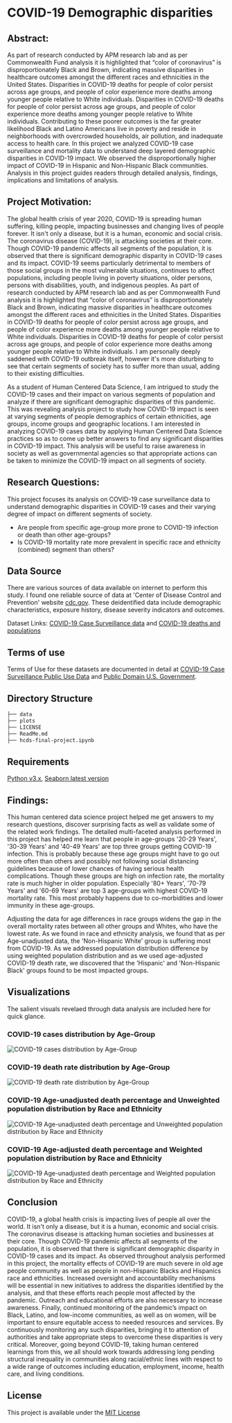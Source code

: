 
# COVID-19 Demographic disparities 

## Abstract:
As part of research conducted by APM research lab and as per Commonwealth Fund analysis it is highlighted that “color of coronavirus” is disproportionately Black and Brown, indicating massive disparities in healthcare outcomes amongst the different races and ethnicities in the United States. Disparities in COVID-19 deaths for people of color persist across age groups, and people of color experience more deaths among younger people relative to White individuals. Disparities in COVID-19 deaths for people of color persist across age groups, and people of color experience more deaths among younger people relative to White individuals. Contributing to these poorer outcomes is the far greater likelihood Black and Latino Americans live in poverty and reside in neighborhoods with overcrowded households, air pollution, and inadequate access to health care. In this project we analyzed COVID-19 case surveillance and mortality data to understand deep layered demographic disparities in COVID-19 impact. We observed the disproportionally higher impact of COVID-19 in Hispanic and Non-Hispanic Black communities. Analysis in this project guides readers through detailed analysis, findings, implications and limitations of analysis. 

## Project Motivation:
The global health crisis of year 2020, COVID-19 is spreading human suffering, killing people, impacting businesses and changing lives of people forever. It isn't only a disease, but it is a human, economic and social crisis. The coronavirus disease (COVID-19), is attacking societies at their core. Though COVID-19 pandemic affects all segments of the population, it is observed that there is significant demographic disparity in COVID-19 cases and its impact. COVID-19 seems particularly detrimental to members of those social groups in the most vulnerable situations, continues to affect populations, including people living in poverty situations, older persons, persons with disabilities, youth, and indigenous peoples. As part of research conducted by APM research lab and as per Commonwealth Fund analysis it is highlighted that “color of coronavirus” is disproportionately Black and Brown, indicating massive disparities in healthcare outcomes amongst the different races and ethnicities in the United States. Disparities in COVID-19 deaths for people of color persist across age groups, and people of color experience more deaths among younger people relative to White individuals. Disparities in COVID-19 deaths for people of color persist across age groups, and people of color experience more deaths among younger people relative to White individuals. I am personally deeply saddened with COVID-19 outbreak itself, however it's more disturbing to see that certain segments of society has to suffer more than usual, adding to their existing difficulties.

As a student of Human Centered Data Science, I am intrigued to study the COVID-19 cases and their impact on various segments of population and analyze if there are significant demographic disparities of this pandemic. This was revealing analysis project to study how COVID-19 impact is seen at varying segments of people demographics of certain ethnicities, age groups, income groups and geographic locations. I am interested in analyzing COVID-19 cases data by applying Human Centered Data Science practices so as to come up better answers to find any significant disparities in COVID-19 impact. This analysis will be useful to raise awareness in society as well as governmental agencies so that appropriate actions can be taken to minimize the COVID-19 impact on all segments of society. 


## Research Questions:  
This project focuses its analysis on COVID-19 case surveillance data to understand demographic disparities in COVID-19 cases and their varying degree of impact on different segments of society.

- Are people from specific age-group more prone to COVID-19 infection or death than other age-groups?
- Is COVID-19 mortality rate more prevalent in specific race and ethnicity (combined) segment than others?


## Data Source
There are various sources of data available on internet to perform this study. I found one reliable source of data at 'Center of Disease Control and Prevention' website [cdc.gov](https://www.cdc.gov/). These deidentified data include demographic characteristics, exposure history, disease severity indicators and outcomes.

Dataset Links: [COVID-19 Case Surveillance data](https://data.cdc.gov/Case-Surveillance/COVID-19-Case-Surveillance-Public-Use-Data/vbim-akqf/data) and [COVID-19 deaths and populations](https://data.cdc.gov/NCHS/Distribution-of-COVID-19-deaths-and-populations-by/jwta-jxbg/data) 

## Terms of use
Terms of Use for these datasets are documented in detail at [COVID-19 Case Surveillance Public Use Data](https://data.cdc.gov/Case-Surveillance/COVID-19-Case-Surveillance-Public-Use-Data/vbim-akqf/data) and [Public Domain U.S. Government](https://www.usa.gov/government-works).

## Directory Structure
```bash
├── data
├── plots
├── LICENSE
├── ReadMe.md
├── hcds-final-project.ipynb

```

## Requirements
[Python v3.x](https://www.python.org/), [Seaborn latest version](https://seaborn.pydata.org/index.html)

## Findings:
This human centered data science project helped me get answers to my research questions, discover surprising facts as well as validate some of the related work findings. The detailed multi-faceted analysis performed in this project has helped me learn that people in age-groups '20-29 Years', '30-39 Years' and '40-49 Years' are top three groups getting COVID-19 infection. This is probably because these age groups might have to go out more often than others and possibly not following social distancing guidelines because of lower chances of having serious health complications. Though these groups are high on infection rate, the mortality rate is much higher in older population. Especially '80+ Years', '70-79 Years' and '60-69 Years' are top 3 age-groups with highest COVID-19 mortality rate. This most probably happens due to co-morbidities and lower immunity in these age-groups. 

Adjusting the data for age differences in race groups widens the gap in the overall mortality rates between all other groups and Whites, who have the lowest rate. As we found in race and ethnicity analysis, we found that as per Age-unadjusted data, the 'Non-Hispanic White' group is suffering most from COVID-19. As we addressed population distribution difference by using weighted population distribution and as we used age-adjusted COVID-19 death rate, we discovered that the 'Hispanic' and 'Non-Hispanic Black' groups found to be most impacted groups. 

## Visualizations
The salient visuals revelaed through data analysis are included here for quick glance.

### COVID-19 cases distribution by Age-Group
![COVID-19 cases distribution by Age-Group](https://github.com/amolduw/data-512-final/blob/main/data-512-final/plots/COVID-19%20cases%20grouped%20by%20Age-Group.png)

### COVID-19 death rate distribution by Age-Group
![COVID-19 death rate distribution by Age-Group](https://github.com/amolduw/data-512-final/blob/main/data-512-final/plots/COVID-19%20death%20rate%20grouped%20by%20Age-Group.png)

### COVID-19 Age-unadjusted death percentage and Unweighted population distribution by Race and Ethnicity

![COVID-19 Age-unadjusted death percentage and Unweighted population distribution by Race and Ethnicity](https://github.com/amolduw/data-512-final/blob/main/data-512-final/plots/Age%20unadjusted%20COVID-19%20death%20percentage%20and%20Unweighted%20population%20distribution%20by%20Race%20and%20Ethnicity.png)

### COVID-19 Age-adjusted death percentage and Weighted population distribution by Race and Ethnicity

![COVID-19 Age-unadjusted death percentage and Weighted population distribution by Race and Ethnicity](https://github.com/amolduw/data-512-final/blob/main/data-512-final/plots/Age-adjusted%20COVID-19%20death%20percentage%20and%20Weighted%20population%20distribution%20by%20Race%20and%20Ethnicity.png)

## Conclusion
COVID-19, a global health crisis is impacting lives of people all over the world. It isn't only a disease, but it is a human, economic and social crisis. The coronavirus disease is attacking human societies and businesses at their core. Though COVID-19 pandemic affects all segments of the population, it is observed that there is significant demographic disparity in COVID-19 cases and its impact. As observed throughout analysis performed in this project, the mortality effects of COVID-19 are much severe in old age people community as well as people in non-Hispanic Blacks and Hispanics race and ethnicities. Increased oversight and accountability mechanisms will be essential in new initiatives to address the disparities identified by the analysis, and that these efforts reach people most affected by the pandemic. Outreach and educational efforts are also necessary to increase awareness. Finally, continued monitoring of the pandemic’s impact on Black, Latino, and low-income communities, as well as on women, will be important to ensure equitable access to needed resources and services. By continuously monitoring any such disparities, bringing it to attention of authorities and take appropriate steps to overcome these disparities is very critical. Moreover, going beyond COVID-19, taking human centered learnings from this, we all should work towards addressing long pending structural inequality in communities along racial/ethnic lines with respect to a wide range of outcomes including education, employment, income, health care, and living conditions. 
  
## License
This project is available under the [MIT License](https://github.com/amolduw/data-512-final/blob/main/data-512-final/LICENSE)
